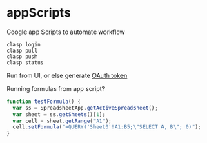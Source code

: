 # appScripts

Google app Scripts to automate workflow

```
clasp login
clasp pull
clasp push
clasp status
```

Run from UI, or else generate [OAuth token](https://github.com/google/clasp/blob/master/docs/run.md)

Running formulas from app script?

```js
function testFormula() {
  var ss = SpreadsheetApp.getActiveSpreadsheet();
  var sheet = ss.getSheets()[1];
  var cell = sheet.getRange("A1");
  cell.setFormula("=QUERY('Sheet0'!A1:B5;\"SELECT A, B\"; 0)");
}
```
